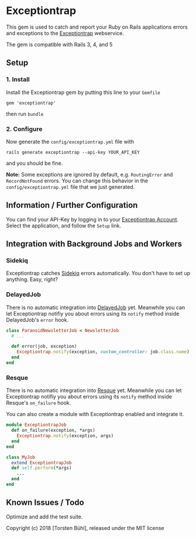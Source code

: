 # Exceptiontrap

This gem is used to catch and report your Ruby on Rails applications errors and exceptions to the [Exceptiontrap](https://exceptiontrap.com) webservice.

The gem is compatible with Rails 3, 4, and 5

## Setup

### 1. Install

Install the Exceptiontrap gem by putting this line to your `Gemfile`

    gem 'exceptiontrap'

then run `bundle`

### 2. Configure

Now generate the `config/exceptiontrap.yml` file with

    rails generate exceptiontrap --api-key YOUR_API_KEY

and you should be fine.

**Note:** Some exceptions are ignored by default, e.g. `RoutingError` and `RecordNotFound` errors. You can change this behavior in the `config/exceptiontrap.yml` file that we just generated.

## Information / Further Configuration

You can find your API-Key by logging in to your [Exceptiontrap Account](https://exceptiontrap.com/login). Select the application, and follow the `Setup` link.

## Integration with Background Jobs and Workers

### Sidekiq

Exceptiontrap catches [Sidekiq](http://sidekiq.org) errors automatically. You don't have to set up anything. Easy, right?

### DelayedJob

There is no automatic integration into [DelayedJob](https://github.com/collectiveidea/delayed_job) yet. Meanwhile you can let Exceptiontrap notifiy you about errors using its `notify` method inside DelayedJob's `error` hook.

```ruby
class ParanoidNewsletterJob < NewsletterJob
  # ...

  def error(job, exception)
    Exceptiontrap.notify(exception, custom_controller: job.class.name)
  end
end
```

### Resque

There is no automatic integration into [Resque](https://github.com/resque/resque) yet. Meanwhile you can let Exceptiontrap notifiy you about errors using its `notify` method inside Resque's `on_failure` hook.

You can also create a module with Exceptiontrap enabled and integrate it.

```ruby
module ExceptiontrapJob
  def on_failure(exception, *args)
    Exceptiontrap.notify(exception, args)
  end
end

class MyJob
  extend ExceptiontrapJob
  def self.perform(*args)
    ...
  end
end
```

## Known Issues / Todo

Optimize and add the test suite.


Copyright (c) 2018 [Torsten Bühl], released under the MIT license
